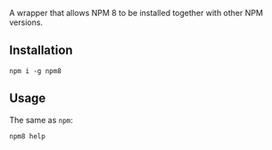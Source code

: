 A wrapper that allows NPM 8 to be installed together with other NPM versions.

## Installation

```
npm i -g npm8
```

## Usage

The same as `npm`:
```
npm8 help
```
